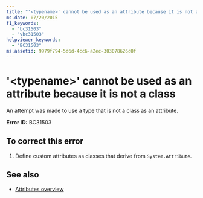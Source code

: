 ```yaml
---
title: "'<typename>' cannot be used as an attribute because it is not a class"
ms.date: 07/20/2015
f1_keywords: 
  - "bc31503"
  - "vbc31503"
helpviewer_keywords: 
  - "BC31503"
ms.assetid: 9979f794-5d6d-4cc6-a2ec-303078626c0f
---
```

# '\<typename>' cannot be used as an attribute because it is not a class
An attempt was made to use a type that is not a class as an attribute.  
  
 **Error ID:** BC31503  
  
## To correct this error  
  
1. Define custom attributes as classes that derive from `System.Attribute`.  
  
## See also

- [Attributes overview](~/docs/visual-basic/programming-guide/concepts/attributes/index.md)
